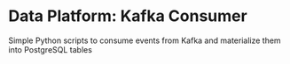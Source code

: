 # Data Platform: Kafka Consumer

Simple Python scripts to consume events from Kafka and materialize them into PostgreSQL tables

